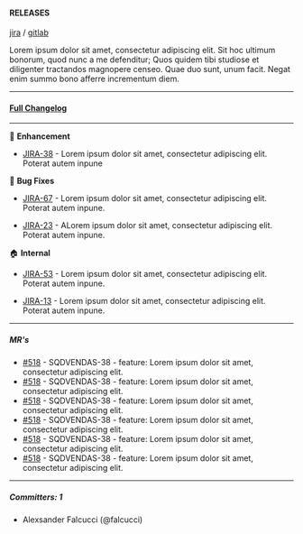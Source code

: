 #### RELEASES

[jira](https:///versions/45343) /
[gitlab](https:///tags/v5.8.24)


Lorem ipsum dolor sit amet, consectetur adipiscing elit. Sit hoc ultimum bonorum, quod nunc a me defenditur; Quos quidem tibi studiose et diligenter tractandos magnopere censeo. Quae duo sunt, unum facit. Negat enim summo bono afferre incrementum diem. 

----------

#### [Full Changelog](https:///v5.8.23...v5.8.24)
----------

:dizzy: **Enhancement**
  
* [JIRA-38](https://-38) - Lorem ipsum dolor sit amet, consectetur adipiscing elit. Poterat autem inpune
  
:bug: **Bug Fixes**
  
* [JIRA-67](https://magazineluiza.atlassian.net/browse/SQDVENDAS-67) - Lorem ipsum dolor sit amet, consectetur adipiscing elit. Poterat autem inpune.
  
* [JIRA-23](https://magazineluiza.atlassian.net/browse/SQDVENDAS-23) - ALorem ipsum dolor sit amet, consectetur adipiscing elit. Poterat autem inpune.

:house: **Internal**
  
* [JIRA-53](https://-53) - Lorem ipsum dolor sit amet, consectetur adipiscing elit. Poterat autem inpune.
  
* [JIRA-13](https://-13) - Lorem ipsum dolor sit amet, consectetur adipiscing elit. Poterat autem inpune.

----------

##### MR's

- [#518](https:///merge_requests/518) - SQDVENDAS-38 - feature: Lorem ipsum dolor sit amet, consectetur adipiscing elit.
- [#518](https:///merge_requests/518) - SQDVENDAS-38 - feature: Lorem ipsum dolor sit amet, consectetur adipiscing elit.
- [#518](https:///merge_requests/518) - SQDVENDAS-38 - feature: Lorem ipsum dolor sit amet, consectetur adipiscing elit.
- [#518](https:///merge_requests/518) - SQDVENDAS-38 - feature: Lorem ipsum dolor sit amet, consectetur adipiscing elit.
- [#518](https:///merge_requests/518) - SQDVENDAS-38 - feature: Lorem ipsum dolor sit amet, consectetur adipiscing elit.
- [#518](https:///merge_requests/518) - SQDVENDAS-38 - feature: Lorem ipsum dolor sit amet, consectetur adipiscing elit.

----------

##### Committers: **1**

* Alexsander Falcucci (@falcucci)
